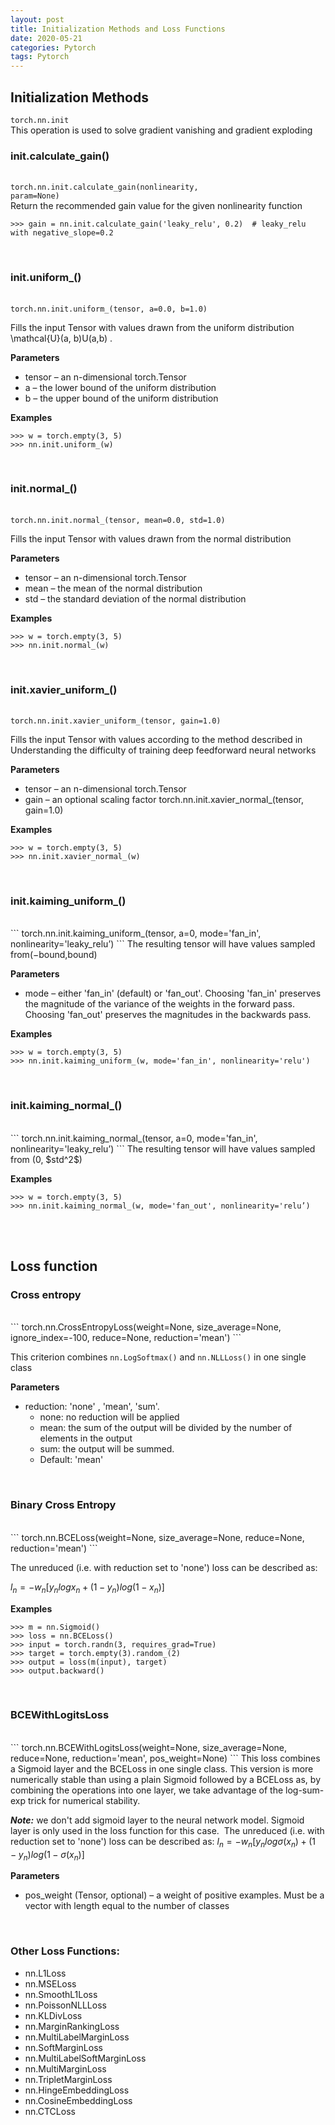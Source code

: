 ```yaml
---
layout: post
title: Initialization Methods and Loss Functions
date: 2020-05-21
categories: Pytorch
tags: Pytorch
---
```


## Initialization Methods

<code>torch.nn.init</code><br>
This operation is used to solve gradient vanishing and gradient exploding

### init.calculate_gain()
<br><code>torch.nn.init.calculate_gain(nonlinearity, param=None)</code><br>
Return the recommended gain value for the given nonlinearity function

```
>>> gain = nn.init.calculate_gain('leaky_relu', 0.2)  # leaky_relu with negative_slope=0.2
```
<br>

### init.uniform_()
<br><code>torch.nn.init.uniform_(tensor, a=0.0, b=1.0)</code>

Fills the input Tensor with values drawn from the uniform distribution \mathcal{U}(a, b)U(a,b) .

**Parameters**
* tensor – an n-dimensional torch.Tensor
* a – the lower bound of the uniform distribution
* b – the upper bound of the uniform distribution

**Examples**
```
>>> w = torch.empty(3, 5)
>>> nn.init.uniform_(w)
```
<br>

### init.normal_()
<br><code>torch.nn.init.normal_(tensor, mean=0.0, std=1.0)</code>

Fills the input Tensor with values drawn from the normal distribution 

**Parameters**
* tensor – an n-dimensional torch.Tensor
* mean – the mean of the normal distribution
* std – the standard deviation of the normal distribution

**Examples**
```
>>> w = torch.empty(3, 5)
>>> nn.init.normal_(w)
```
<br>

### init.xavier_uniform_()
<br><code>torch.nn.init.xavier_uniform_(tensor, gain=1.0)</code>

Fills the input Tensor with values according to the method described in Understanding the difficulty of training deep feedforward neural networks

**Parameters**
* tensor – an n-dimensional torch.Tensor
* gain – an optional scaling factor
torch.nn.init.xavier_normal_(tensor, gain=1.0)

**Examples**
```
>>> w = torch.empty(3, 5)
>>> nn.init.xavier_normal_(w)
```
<br>

### init.kaiming_uniform_()
<br>
```
torch.nn.init.kaiming_uniform_(tensor, a=0, mode='fan_in', nonlinearity='leaky_relu’)
```
The resulting tensor will have values sampled from(−bound,bound) 


**Parameters**
- mode – either 'fan_in' (default) or 'fan_out'. Choosing 'fan_in' preserves the magnitude of the variance of the weights in the forward pass. Choosing 'fan_out' preserves the magnitudes in the backwards pass.

**Examples**
```
>>> w = torch.empty(3, 5)
>>> nn.init.kaiming_uniform_(w, mode='fan_in', nonlinearity='relu')
```
<br>

### init.kaiming_normal_()
<br>
```
torch.nn.init.kaiming_normal_(tensor, a=0, mode='fan_in', nonlinearity='leaky_relu’)
```
The resulting tensor will have values sampled from (0, $std^2$)

**Examples**
```
>>> w = torch.empty(3, 5)
>>> nn.init.kaiming_normal_(w, mode='fan_out', nonlinearity='relu’)
```
<br><br>


## Loss function

### Cross entropy
<br>
```
torch.nn.CrossEntropyLoss(weight=None, size_average=None, ignore_index=-100, reduce=None, reduction='mean')
```

This criterion combines <code>nn.LogSoftmax()</code> and <code>nn.NLLLoss()</code> in one single class

**Parameters**
- reduction: 'none' , 'mean', 'sum'.
    - none: no reduction will be applied
    - mean: the sum of the output will be divided by the number of elements in the output
    - sum: the output will be summed. 
    - Default: 'mean'

<br>

### Binary Cross Entropy
<br>
```
torch.nn.BCELoss(weight=None, size_average=None, reduce=None, reduction='mean')
```


The unreduced (i.e. with reduction set to 'none') loss can be described as:

$l_n = -w_n[y_nlogx_n + (1-y_n)log(1-x_n)]$ 

**Examples**
```
>>> m = nn.Sigmoid()
>>> loss = nn.BCELoss()
>>> input = torch.randn(3, requires_grad=True)
>>> target = torch.empty(3).random_(2)
>>> output = loss(m(input), target)
>>> output.backward()
```
<br>

### BCEWithLogitsLoss
<br>
```
torch.nn.BCEWithLogitsLoss(weight=None, size_average=None, reduce=None, reduction='mean', pos_weight=None)
```
This loss combines a Sigmoid layer and the BCELoss in one single class. This version is more numerically stable than using a plain Sigmoid followed by a BCELoss as, by combining the operations into one layer, we take advantage of the log-sum-exp trick for numerical stability.

***Note:*** we don't add sigmoid layer to the neural network model. Sigmoid layer is only used in the loss function for this case.
​
The unreduced (i.e. with reduction set to 'none') loss can be described as:
$l_n = -w_n[y_nlogσ(x_n) + (1-y_n)log(1-σ(x_n)]$ 

**Parameters**
- pos_weight (Tensor, optional) – a weight of positive examples. Must be a vector with length equal to the number of classes
<br>

### Other Loss Functions:
- nn.L1Loss
- nn.MSELoss
- nn.SmoothL1Loss
- nn.PoissonNLLLoss
- nn.KLDivLoss
- nn.MarginRankingLoss
- nn.MultiLabelMarginLoss
- nn.SoftMarginLoss
- nn.MultiLabelSoftMarginLoss
- nn.MultiMarginLoss
- nn.TripletMarginLoss
- nn.HingeEmbeddingLoss
- nn.CosineEmbeddingLoss
- nn.CTCLoss